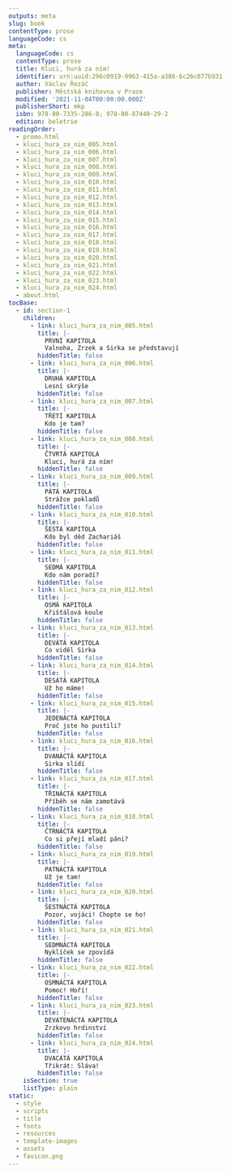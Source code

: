 ```yaml
---
outputs: meta
slug: book
contentType: prose
languageCode: cs
meta:
  languageCode: cs
  contentType: prose
  title: Kluci, hurá za ním!
  identifier: urn:uuid:296c0919-9963-415a-a386-6c26c077b931
  author: Václav Řezáč
  publisher: Městská knihovna v Praze
  modified: '2021-11-04T00:00:00.000Z'
  publisherShort: mkp
  isbn: 978-80-7335-286-8; 978-80-87440-29-2
  edition: beletrie
readingOrder:
  - promo.html
  - kluci_hura_za_nim_005.html
  - kluci_hura_za_nim_006.html
  - kluci_hura_za_nim_007.html
  - kluci_hura_za_nim_008.html
  - kluci_hura_za_nim_009.html
  - kluci_hura_za_nim_010.html
  - kluci_hura_za_nim_011.html
  - kluci_hura_za_nim_012.html
  - kluci_hura_za_nim_013.html
  - kluci_hura_za_nim_014.html
  - kluci_hura_za_nim_015.html
  - kluci_hura_za_nim_016.html
  - kluci_hura_za_nim_017.html
  - kluci_hura_za_nim_018.html
  - kluci_hura_za_nim_019.html
  - kluci_hura_za_nim_020.html
  - kluci_hura_za_nim_021.html
  - kluci_hura_za_nim_022.html
  - kluci_hura_za_nim_023.html
  - kluci_hura_za_nim_024.html
  - about.html
tocBase:
  - id: section-1
    children:
      - link: kluci_hura_za_nim_005.html
        title: |-
          PRVNÍ KAPITOLA
          Valnoha, Zrzek a Sirka se představují
        hiddenTitle: false
      - link: kluci_hura_za_nim_006.html
        title: |-
          DRUHÁ KAPITOLA
          Lesní skrýše
        hiddenTitle: false
      - link: kluci_hura_za_nim_007.html
        title: |-
          TŘETÍ KAPITOLA
          Kdo je tam?
        hiddenTitle: false
      - link: kluci_hura_za_nim_008.html
        title: |-
          ČTVRTÁ KAPITOLA
          Kluci, hurá za ním!
        hiddenTitle: false
      - link: kluci_hura_za_nim_009.html
        title: |-
          PÁTÁ KAPITOLA
          Strážce pokladů
        hiddenTitle: false
      - link: kluci_hura_za_nim_010.html
        title: |-
          ŠESTÁ KAPITOLA
          Kdo byl děd Zachariáš
        hiddenTitle: false
      - link: kluci_hura_za_nim_011.html
        title: |-
          SEDMÁ KAPITOLA
          Kdo nám poradí?
        hiddenTitle: false
      - link: kluci_hura_za_nim_012.html
        title: |-
          OSMÁ KAPITOLA
          Křišťálová koule
        hiddenTitle: false
      - link: kluci_hura_za_nim_013.html
        title: |-
          DEVÁTÁ KAPITOLA
          Co viděl Sirka
        hiddenTitle: false
      - link: kluci_hura_za_nim_014.html
        title: |-
          DESÁTÁ KAPITOLA
          Už ho máme!
        hiddenTitle: false
      - link: kluci_hura_za_nim_015.html
        title: |-
          JEDENÁCTÁ KAPITOLA
          Proč jste ho pustili?
        hiddenTitle: false
      - link: kluci_hura_za_nim_016.html
        title: |-
          DVANÁCTÁ KAPITOLA
          Sirka slídí
        hiddenTitle: false
      - link: kluci_hura_za_nim_017.html
        title: |-
          TŘINÁCTÁ KAPITOLA
          Příběh se nám zamotává
        hiddenTitle: false
      - link: kluci_hura_za_nim_018.html
        title: |-
          ČTRNÁCTÁ KAPITOLA
          Co si přejí mladí páni?
        hiddenTitle: false
      - link: kluci_hura_za_nim_019.html
        title: |-
          PATNÁCTÁ KAPITOLA
          Už je tam!
        hiddenTitle: false
      - link: kluci_hura_za_nim_020.html
        title: |-
          ŠESTNÁCTÁ KAPITOLA
          Pozor, vojáci! Chopte se ho!
        hiddenTitle: false
      - link: kluci_hura_za_nim_021.html
        title: |-
          SEDMNÁCTÁ KAPITOLA
          Nyklíček se zpovídá
        hiddenTitle: false
      - link: kluci_hura_za_nim_022.html
        title: |-
          OSMNÁCTÁ KAPITOLA
          Pomoc! Hoří!
        hiddenTitle: false
      - link: kluci_hura_za_nim_023.html
        title: |-
          DEVATENÁCTÁ KAPITOLA
          Zrzkovo hrdinství
        hiddenTitle: false
      - link: kluci_hura_za_nim_024.html
        title: |-
          DVACÁTÁ KAPITOLA
          Třikrát: Sláva!
        hiddenTitle: false
    isSection: true
    listType: plain
static:
  - style
  - scripts
  - title
  - fonts
  - resources
  - template-images
  - assets
  - favicon.png
---
```

